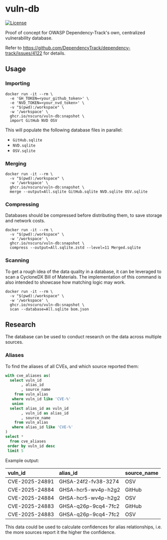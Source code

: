 # vuln-db

[![License](http://img.shields.io/:license-apache-brightgreen.svg)](http://www.apache.org/licenses/LICENSE-2.0.html)

Proof of concept for OWASP Dependency-Track's own, centralized vulnerability database.

Refer to https://github.com/DependencyTrack/dependency-track/issues/4122 for details.

## Usage

### Importing

```shell
docker run -it --rm \
  -e 'GH_TOKEN=<your_github_token>' \
  -e 'NVD_TOKEN=<your_nvd_token>' \
  -v "$(pwd):/workspace" \
  -w '/workspace' \
  ghcr.io/nscuro/vuln-db:snapshot \
  import GitHub NVD OSV
```

This will populate the following database files in parallel:

* `GitHub.sqlite`
* `NVD.sqlite`
* `OSV.sqlite`

### Merging

```shell
docker run -it --rm \
  -v "$(pwd):/workspace" \
  -w '/workspace' \
  ghcr.io/nscuro/vuln-db:snapshot \
  merge --output=All.sqlite GitHub.sqlite NVD.sqlite OSV.sqlite
```

### Compressing

Databases should be compressed before distributing them, to save storage and network costs.

```shell
docker run -it --rm \
  -v "$(pwd):/workspace" \
  -w '/workspace' \
  ghcr.io/nscuro/vuln-db:snapshot \
  compress --output=All.sqlite.zstd --level=11 Merged.sqlite
```

### Scanning

To get a rough idea of the data quality in a database, it can be leveraged
to scan a CycloneDX Bill of Materials. The implementation of this command
is also intended to showcase how matching logic may work.

```shell
docker run -it --rm \
  -v "$(pwd):/workspace" \
  -w '/workspace' \
  ghcr.io/nscuro/vuln-db:snapshot \
  scan --database=All.sqlite bom.json
```

## Research

The database can be used to conduct research on the data across multiple sources.

### Aliases

To find the aliases of all CVEs, and which source reported them:

```sql
with cve_aliases as(
  select vuln_id
       , alias_id
       , source_name
    from vuln_alias
   where vuln_id like 'CVE-%'
   union
  select alias_id as vuln_id
       , vuln_id as alias_id
       , source_name
    from vuln_alias
   where alias_id like 'CVE-%'
)
select *
  from cve_aliases
 order by vuln_id desc
 limit 5
```

Example output:

| vuln\_id       | alias\_id           | source\_name |
|:---------------|:--------------------|:-------------|
| CVE-2025-24891 | GHSA-24f2-fv38-3274 | OSV          |
| CVE-2025-24884 | GHSA-hcr5-wv4p-h2g2 | GitHub       |
| CVE-2025-24884 | GHSA-hcr5-wv4p-h2g2 | OSV          |
| CVE-2025-24883 | GHSA-q26p-9cq4-7fc2 | GitHub       |
| CVE-2025-24883 | GHSA-q26p-9cq4-7fc2 | OSV          |

This data could be used to calculate confidences for alias relationships,
i.e. the more sources report it the higher the confidence.